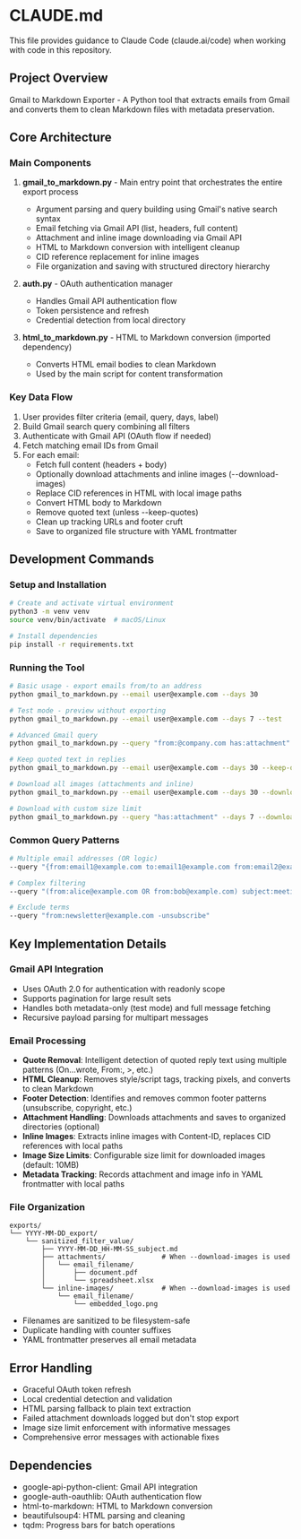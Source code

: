 # CLAUDE.md

This file provides guidance to Claude Code (claude.ai/code) when working with code in this repository.

## Project Overview

Gmail to Markdown Exporter - A Python tool that extracts emails from Gmail and converts them to clean Markdown files with metadata preservation.

## Core Architecture

### Main Components

1. **gmail_to_markdown.py** - Main entry point that orchestrates the entire export process
   - Argument parsing and query building using Gmail's native search syntax
   - Email fetching via Gmail API (list, headers, full content)
   - Attachment and inline image downloading via Gmail API
   - HTML to Markdown conversion with intelligent cleanup
   - CID reference replacement for inline images
   - File organization and saving with structured directory hierarchy

2. **auth.py** - OAuth authentication manager
   - Handles Gmail API authentication flow
   - Token persistence and refresh
   - Credential detection from local directory

3. **html_to_markdown.py** - HTML to Markdown conversion (imported dependency)
   - Converts HTML email bodies to clean Markdown
   - Used by the main script for content transformation

### Key Data Flow

1. User provides filter criteria (email, query, days, label)
2. Build Gmail search query combining all filters
3. Authenticate with Gmail API (OAuth flow if needed)
4. Fetch matching email IDs from Gmail
5. For each email:
   - Fetch full content (headers + body)
   - Optionally download attachments and inline images (--download-images)
   - Replace CID references in HTML with local image paths
   - Convert HTML body to Markdown
   - Remove quoted text (unless --keep-quotes)
   - Clean up tracking URLs and footer cruft
   - Save to organized file structure with YAML frontmatter

## Development Commands

### Setup and Installation

```bash
# Create and activate virtual environment
python3 -m venv venv
source venv/bin/activate  # macOS/Linux

# Install dependencies
pip install -r requirements.txt
```

### Running the Tool

```bash
# Basic usage - export emails from/to an address
python gmail_to_markdown.py --email user@example.com --days 30

# Test mode - preview without exporting
python gmail_to_markdown.py --email user@example.com --days 7 --test

# Advanced Gmail query
python gmail_to_markdown.py --query "from:@company.com has:attachment" --days 30

# Keep quoted text in replies
python gmail_to_markdown.py --email user@example.com --days 30 --keep-quotes

# Download all images (attachments and inline)
python gmail_to_markdown.py --email user@example.com --days 30 --download-images

# Download with custom size limit
python gmail_to_markdown.py --query "has:attachment" --days 7 --download-images --image-size-limit 20
```

### Common Query Patterns

```bash
# Multiple email addresses (OR logic)
--query "{from:email1@example.com to:email1@example.com from:email2@example.com to:email2@example.com}"

# Complex filtering
--query "(from:alice@example.com OR from:bob@example.com) subject:meeting has:attachment"

# Exclude terms
--query "from:newsletter@example.com -unsubscribe"
```

## Key Implementation Details

### Gmail API Integration

- Uses OAuth 2.0 for authentication with readonly scope
- Supports pagination for large result sets
- Handles both metadata-only (test mode) and full message fetching
- Recursive payload parsing for multipart messages

### Email Processing

- **Quote Removal**: Intelligent detection of quoted reply text using multiple patterns (On...wrote, From:, >, etc.)
- **HTML Cleanup**: Removes style/script tags, tracking pixels, and converts to clean Markdown
- **Footer Detection**: Identifies and removes common footer patterns (unsubscribe, copyright, etc.)
- **Attachment Handling**: Downloads attachments and saves to organized directories (optional)
- **Inline Images**: Extracts inline images with Content-ID, replaces CID references with local paths
- **Image Size Limits**: Configurable size limit for downloaded images (default: 10MB)
- **Metadata Tracking**: Records attachment and image info in YAML frontmatter with local paths

### File Organization

```
exports/
└── YYYY-MM-DD_export/
    └── sanitized_filter_value/
        ├── YYYY-MM-DD_HH-MM-SS_subject.md
        ├── attachments/              # When --download-images is used
        │   └── email_filename/
        │       ├── document.pdf
        │       └── spreadsheet.xlsx
        └── inline-images/            # When --download-images is used
            └── email_filename/
                └── embedded_logo.png
```

- Filenames are sanitized to be filesystem-safe
- Duplicate handling with counter suffixes
- YAML frontmatter preserves all email metadata

## Error Handling

- Graceful OAuth token refresh
- Local credential detection and validation
- HTML parsing fallback to plain text extraction
- Failed attachment downloads logged but don't stop export
- Image size limit enforcement with informative messages
- Comprehensive error messages with actionable fixes

## Dependencies

- google-api-python-client: Gmail API integration
- google-auth-oauthlib: OAuth authentication flow
- html-to-markdown: HTML to Markdown conversion
- beautifulsoup4: HTML parsing and cleaning
- tqdm: Progress bars for batch operations